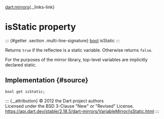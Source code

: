 [dart:mirrors](../../dart-mirrors/dart-mirrors-library){._links-link}

isStatic property
=================

::: {#getter .section .multi-line-signature}
[bool](../../dart-core/bool-class) isStatic
:::

Returns `true` if the reflectee is a static variable. Otherwise returns
`false`.

For the purposes of the mirror library, top-level variables are
implicitly declared static.

Implementation {#source}
--------------

``` {.language-dart data-language="dart"}
bool get isStatic;
```

::: {._attribution}
© 2012 the Dart project authors\
Licensed under the BSD 3-Clause \"New\" or \"Revised\" License.\
<https://api.dart.dev/stable/2.18.5/dart-mirrors/VariableMirror/isStatic.html>
:::

